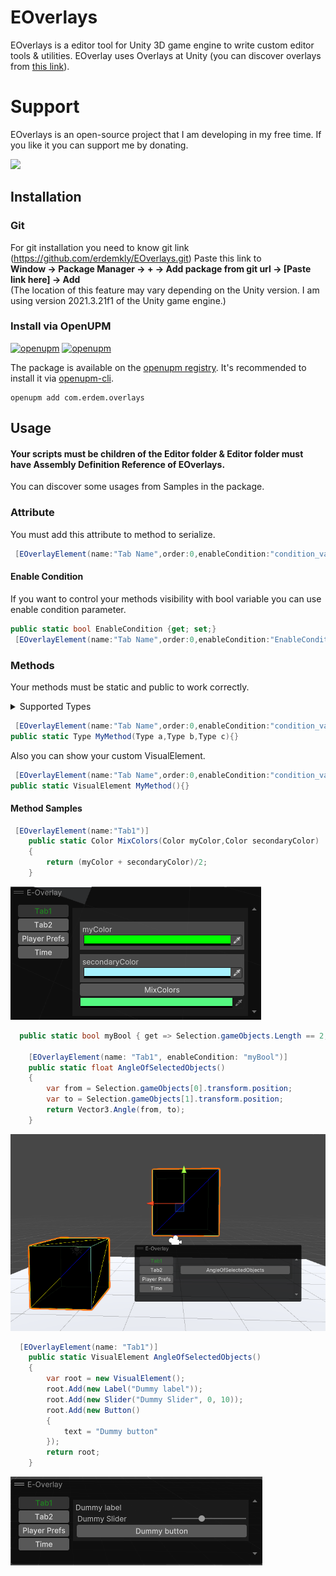 # EOverlays

EOverlays is a editor tool for Unity 3D game engine to write custom editor tools & utilities. 
EOverlay uses Overlays at Unity (you can discover overlays from [this link](https://docs.unity3d.com/Manual/overlays.html)).

# Support

EOverlays is an open-source project that I am developing in my free time. If you like it you can support me by donating.

<a href="https://www.buymeacoffee.com/erdemkly"><img src="https://img.buymeacoffee.com/button-api/?text=Buy me a pizza&emoji=🍕&slug=erdemkly&button_colour=FFDD00&font_colour=000000&font_family=Poppins&outline_colour=000000&coffee_colour=ffffff" /></a>

## Installation

### Git

For git installation you need to know git link (https://github.com/erdemkly/EOverlays.git)
Paste this link to<br>
<b>Window -> Package Manager -> + -> Add package from git url -> [Paste link here] -> Add</b><br>
(The location of this feature may vary depending on the Unity version. I am using version 2021.3.21f1 of the Unity game engine.)

### Install via OpenUPM

[![openupm](https://img.shields.io/npm/v/com.erdem.overlays?label=openupm&registry_uri=https://package.openupm.com)](https://openupm.com/packages/com.erdem.overlays/)
[![openupm](https://img.shields.io/badge/dynamic/json?color=brightgreen&label=downloads&query=%24.downloads&suffix=%2Fmonth&url=https%3A%2F%2Fpackage.openupm.com%2Fdownloads%2Fpoint%2Flast-month%2Fcom.erdem.overlays)](https://openupm.com/packages/com.erdem.overlays/)

The package is available on the [openupm registry](https://openupm.com). It's recommended to install it via [openupm-cli](https://github.com/openupm/openupm-cli).

```
openupm add com.erdem.overlays
```

## Usage

#### Your scripts must be children of the Editor folder & Editor folder must have Assembly Definition Reference of EOverlays.
You can discover some usages from Samples in the package.

### Attribute
You must add this attribute to method to serialize.
```csharp
 [EOverlayElement(name:"Tab Name",order:0,enableCondition:"condition_variable_name")]
```
#### Enable Condition
If you want to control your methods visibility with bool variable you can use enable condition parameter.
```csharp
public static bool EnableCondition {get; set;}
 [EOverlayElement(name:"Tab Name",order:0,enableCondition:"EnableCondition")]
```

### Methods

Your methods must be static and public to work correctly.
<details>
  <summary>Supported Types</summary>
  
  ```csharp
 void, int, float, double,
long, Enum, Object, Vector2,
Vector3, Vector2Int, Vector3Int, string, Color
```
For now.

</details>

```csharp
 [EOverlayElement(name:"Tab Name",order:0,enableCondition:"condition_variable_name")]
public static Type MyMethod(Type a,Type b,Type c){}
```

Also you can show your custom VisualElement.

```csharp
 [EOverlayElement(name:"Tab Name",order:0,enableCondition:"condition_variable_name")]
public static VisualElement MyMethod(){}
```

#### Method Samples

```csharp
 [EOverlayElement(name:"Tab1")]
    public static Color MixColors(Color myColor,Color secondaryColor)
    {
        return (myColor + secondaryColor)/2;
    }
```
![Return Method](./Document~/methodReturn.png)

```csharp
  public static bool myBool { get => Selection.gameObjects.Length == 2; }
    
    [EOverlayElement(name: "Tab1", enableCondition: "myBool")]
    public static float AngleOfSelectedObjects()
    {
        var from = Selection.gameObjects[0].transform.position;
        var to = Selection.gameObjects[1].transform.position;
        return Vector3.Angle(from, to);
    }
```
![Return Method](./Document~/methodEnableCondition.png)

```csharp
  [EOverlayElement(name: "Tab1")]
    public static VisualElement AngleOfSelectedObjects()
    {
        var root = new VisualElement();
        root.Add(new Label("Dummy label"));
        root.Add(new Slider("Dummy Slider", 0, 10));
        root.Add(new Button()
        {
            text = "Dummy button"
        });
        return root;
    }
```
![Return Method](./Document~/methodVisualElement.png)
